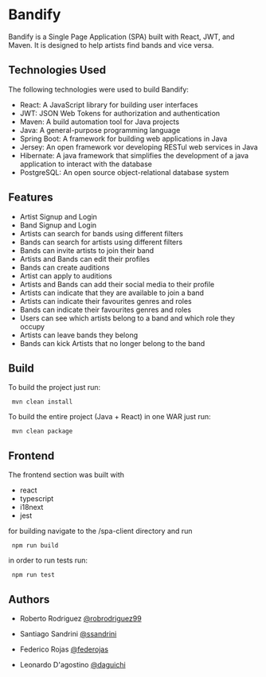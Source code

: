 
# Bandify

Bandify is a Single Page Application (SPA) built with React, JWT, and Maven. It is designed to help artists find bands and vice versa.



## Technologies Used


The following technologies were used to build Bandify:

- React: A JavaScript library for building user interfaces
- JWT: JSON Web Tokens for authorization and authentication
- Maven: A build automation tool for Java projects
- Java: A general-purpose programming language
- Spring Boot: A framework for building web applications in Java
- Jersey: An open framework vor developing RESTul web services in Java
- Hibernate: A java framework that simplifies the development of a java application to interact with the database
- PostgreSQL: An open source object-relational database system
## Features
- Artist Signup and Login
- Band Signup and Login
- Artists can search for bands using different filters
- Bands can search for artists using different filters
- Bands can invite artists to join their band
- Artists and Bands can edit their profiles
- Bands can create auditions
- Artist can apply to auditions
- Artists and Bands can add their social media to their profile
- Artists can indicate that they are available to join a band
- Artists can indicate their favourites genres and roles
- Bands can indicate their favourites genres and roles
- Users can see which artists belong to a band and which role they occupy
- Artists can leave bands they belong
- Bands can kick Artists that no longer belong to the band

## Build

To build the project just run:

```http
 mvn clean install
```
To build the entire project (Java + React) in one WAR just run:

```http
 mvn clean package
```


## Frontend
The frontend section was built with
- react
- typescript
- i18next
- jest 

for building navigate to the /spa-client directory and run

```http
 npm run build
```

in order to run tests run:

```http
 npm run test
```
## Authors

- Roberto Rodriguez [@robrodriguez99](https://github.com/robrodriguez99)

- Santiago Sandrini [@ssandrini](https://github.com/ssandrini)

- Federico Rojas [@federojas](https://github.com/federojas)

- Leonardo D'agostino [@daguichi](https://github.com/daguichi)
